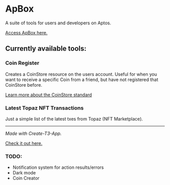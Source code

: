# ApBox

A suite of tools for users and developers on Aptos.

[Access ApBox here.](https://apbox.vercel.app/)

## Currently available tools:

### Coin Register

Creates a CoinStore resource on the users account. Useful for when you want to receive a specific Coin from a friend, but have not registered that CoinStore before.

[Learn more about the CoinStore standard](https://aptos.dev/concepts/coin-and-token/aptos-coin/#depositing-coins-into-coinstore)

### Latest Topaz NFT Transactions

Just a simple list of the latest txes from Topaz (NFT Marketplace).

---

_Made with Create-T3-App._

[Check it out here.](https://github.com/t3-oss/create-t3-app)

### TODO:

- Notification system for action results/errors
- Dark mode
- Coin Creator
